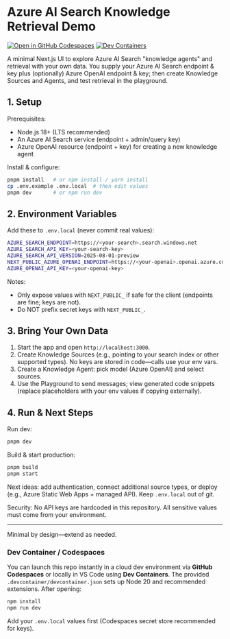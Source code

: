 # Azure AI Search Knowledge Retrieval Demo

[![Open in GitHub Codespaces](https://github.com/codespaces/badge.svg)](https://codespaces.new/farzad528/azure-ai-search-knowledge-retrieval-demo)
[![Dev Containers](https://img.shields.io/badge/Dev%20Container-Open%20in%20VS%20Code-blue?logo=visualstudiocode&logoColor=white)](https://code.visualstudio.com/docs/devcontainers/containers)

A minimal Next.js UI to explore Azure AI Search "knowledge agents" and retrieval with your own data. You supply your Azure AI Search endpoint & key plus (optionally) Azure OpenAI endpoint & key; then create Knowledge Sources and Agents, and test retrieval in the playground.

## 1. Setup
Prerequisites:
- Node.js 18+ (LTS recommended)
- An Azure AI Search service (endpoint + admin/query key)
- Azure OpenAI resource (endpoint + key) for creating a new knowledge agent

Install & configure:
```bash
pnpm install   # or npm install / yarn install
cp .env.example .env.local  # then edit values
pnpm dev       # or npm run dev
```

## 2. Environment Variables
Add these to `.env.local` (never commit real values):
```bash
AZURE_SEARCH_ENDPOINT=https://<your-search>.search.windows.net
AZURE_SEARCH_API_KEY=<your-search-key>
AZURE_SEARCH_API_VERSION=2025-08-01-preview
NEXT_PUBLIC_AZURE_OPENAI_ENDPOINT=https://<your-openai>.openai.azure.com   # optional
AZURE_OPENAI_API_KEY=<your-openai-key>                                    # optional (server-side only)
```
Notes:
- Only expose values with `NEXT_PUBLIC_` if safe for the client (endpoints are fine; keys are not).
- Do NOT prefix secret keys with `NEXT_PUBLIC_`.

## 3. Bring Your Own Data
1. Start the app and open `http://localhost:3000`.
2. Create Knowledge Sources (e.g., pointing to your search index or other supported types). No keys are stored in code—calls use your env vars.
3. Create a Knowledge Agent: pick model (Azure OpenAI) and select sources.
4. Use the Playground to send messages; view generated code snippets (replace placeholders with your env values if copying externally).

## 4. Run & Next Steps
Run dev:
```bash
pnpm dev
```
Build & start production:
```bash
pnpm build
pnpm start
```
Next ideas: add authentication, connect additional source types, or deploy (e.g., Azure Static Web Apps + managed API). Keep `.env.local` out of git.

Security: No API keys are hardcoded in this repository. All sensitive values must come from your environment.

---
Minimal by design—extend as needed.

### Dev Container / Codespaces
You can launch this repo instantly in a cloud dev environment via **GitHub Codespaces** or locally in VS Code using **Dev Containers**. The provided `.devcontainer/devcontainer.json` sets up Node 20 and recommended extensions. After opening:
```bash
npm install
npm run dev
```
Add your `.env.local` values first (Codespaces secret store recommended for keys).
